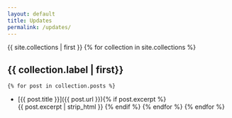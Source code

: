 ```yaml
---
layout: default
title: Updates
permalink: /updates/
---
```

{{ site.collections | first }}
{% for collection in site.collections %}
## {{ collection.label | first}}
    {% for post in collection.posts %}
* [{{ post.title }}]({{ post.url }}){% if post.excerpt %} <br> {{ post.excerpt | strip_html }} {% endif %}
    {% endfor %}
{% endfor %}


